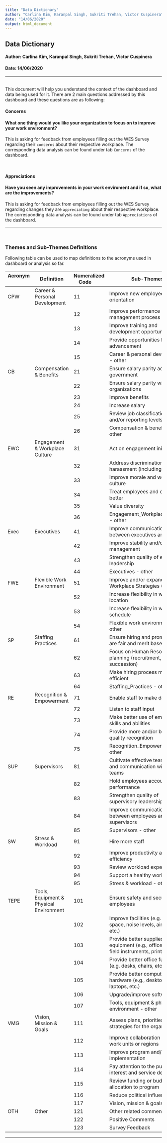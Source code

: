 ```yaml
---
title: "Data Dictionary"
author: "Carlina Kim, Karanpal Singh, Sukriti Trehan, Victor Cuspinera"
date: "14/06/2020"
output: html_document
---
```


## Data Dictionary

#### Author: Carlina Kim, Karanpal Singh, Sukriti Trehan, Victor Cuspinera
#### Date: 14/06/2020

---

<br>
This document will help you understand the context of the dashboard and data being used for it. There are 2 main questions addressed by this dashboard and these questions are as following:

<br>

#### Concerns
#### What one thing would you like your organization to focus on to improve your work environment?


This is asking for feedback from employees filling out the WES Survey regarding their `concerns` about their respective workplace. The corresponding data analysis can be found under tab `Concerns` of the dashboard.

<br>

#### Appreciations
#### Have you seen any improvements in your work enviroment and if so, what are the improvements?

This is asking for feedback from employees filling out the WES Survey regarding changes they are `appreciating` about their respective workplace. The corresponding data analysis can be found under tab `Appreciations` of the dashboard.

---

<br>

### Themes and Sub-Themes Definitions

Following table can be used to map definitions to the acronyms used in dashboard or analysis so far.

| Acronym &nbsp;&nbsp;&nbsp;&nbsp;&nbsp; | Definition | Numeralized Code &nbsp;&nbsp;&nbsp;&nbsp;&nbsp; | Sub-Themes |
|----------------|--------------------|----------------|------------|
| CPW | Career & Personal Development| 11 | Improve new employee orientation |
|  | | 12 | Improve performance management process |
|  | | 13 | Improve training and development opportunities |
|  | | 14 | Provide opportunities for career advancement |
|  | | 15 | Career & personal development - other |
| CB | Compensation & Benefits | 21 | Ensure salary parity across government |
|  |  | 22 | Ensure salary parity with other organizations |
|  |  | 23 | Improve benefits |
|  |  | 24 | Increase salary |
|  |  | 25 | Review job classifications and/or reporting levels |
|  |  | 26 | Compensation & benefits - other |
| EWC | Engagement & Workplace Culture | 31 | Act on engagement initiatives |
|  |  | 32 | Address discrimination and harassment (including bullying) |
|  |  | 33 | Improve morale and workplace culture |
|  |  | 34 | Treat employees and colleagues better |
|  |  | 35 | Value diversity |
|  |  | 36 | Engagement_Workplace_Culture - other |
| Exec | Executives | 41 | Improve communication between executives and staff | 
|  |  | 42 | Improve stability and/or change management | 
|  |  | 43 | Strengthen quality of executive leadership | 
|  |  | 44 | Executives - other | 
| FWE | Flexible Work Environment | 51 | Improve and/or expand Leading Workplace Strategies (LWS) |
|  |  | 52 | Increase flexibility in work location |
|  |  | 53 | Increase flexibility in work schedule |
|  |  | 54 | Flexible work environment - other |
| SP | Staffing Practices | 61 | Ensure hiring and promotions are fair and merit based |
|  | | 62 | Focus on Human Resources planning (recruitment, retention, succession) |
|  | | 63 | Make hiring process more efficient |
|  | | 64 | Staffing_Practices - other |
| RE | Recognition & Empowerment | 71 | Enable staff to make decisions |
|  |  | 72 | Listen to staff input |
|  |  | 73 | Make better use of employees' skills and abilities |
|  |  | 74 | Provide more and/or better quality recognition |
|  |  | 75 | Recognition_Empowerment - other |
| SUP | Supervisors | 81 | Cultivate effective teamwork and communication within teams |
|  |  | 82 | Hold employees accountable for performance |
|  |  | 83 | Strengthen quality of supervisory leadership |
|  |  | 84 | Improve communication between employees and supervisors |
|  |  | 85 | Supervisors - other |
| SW | Stress & Workload | 91 | Hire more staff |
|  | | 92 | Improve productivity and efficiency |
|  | | 93 | Review workload expectations |
|  | | 94 | Support a healthy workplace |
|  | | 95 | Stress & workload - other |
| TEPE | Tools, Equipment & Physical Environment &nbsp;&nbsp; | 101 | Ensure safety and security of employees |
|  |  | 102 | Improve facilities (e.g. office space, noise levels, air quality, etc.) |
|  |  | 103 | Provide better supplies and equipment (e.g., office supplies, field instruments, printers, etc.) |
|  |  | 104 | Provide better office furniture (e.g. desks, chairs, etc.) |
|  |  | 105 | Provide better computer-based hardware (e.g., desktops, laptops, etc.) |
|  |  | 106 | Upgrade/improve software |
|  |  | 107 | Tools, equipment & physical environment - other |
| VMG | Vision, Mission & Goals | 111 | Assess plans, priorities and strategies for the organization |
|  |  | 112 | Improve collaboration between work units or regions |
|  |  | 113 | Improve program and/or policy implementation |
|  |  | 114 | Pay attention to the public interest and service delivery |
|  |  | 115 | Review funding or budget allocation to program |
|  |  | 116 | Reduce political influence |
|  |  | 117 | Vision, mission & goals - other |
| OTH | Other | 121 | Other related comments |
|  |  | 122 | Positive Comments |
|  |  | 123 | Survey Feedback |
---